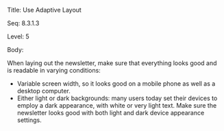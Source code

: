 Title:  Use Adaptive Layout

Seq:    8.3.1.3

Level:  5

Body:

When laying out the newsletter, make sure that everything looks good and is readable in varying conditions:

+ Variable screen width, so it looks good on a mobile phone as well as a desktop computer. 
+ Either light or dark backgrounds: many users today set their devices to employ a dark appearance, with white or very light text. Make sure the newsletter looks good with both light and dark device appearance settings.
